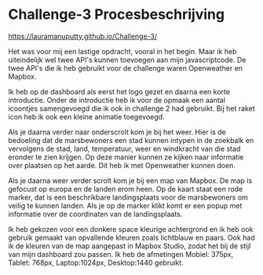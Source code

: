 # Challenge-3 Procesbeschrijving 

https://lauramanuputty.github.io/Challenge-3/

Het was voor mij een lastige opdracht, vooral in het begin. Maar ik heb uiteindelijk wel twee API's kunnen toevoegen aan mijn javascriptcode.  De twee API's die ik heb gebruikt voor de challenge waren Openweather en Mapbox. 

Ik heb op de dashboard als eerst het logo gezet en daarna een korte introductie. Onder de introductie heb ik voor de opmaak een aantal icoontjes samengevoegd die ik ook in challenge 2 had gebruikt. Bij het raket icon heb ik ook een kleine animatie toegevoegd. 

Als je daarna verder naar onderscrolt kom je bij het weer. Hier is de bedoeling dat de marsbewoners een stad kunnen intypen in de zoekbalk en vervolgens de stad, land, temperatuur, weer en windkracht van die stad eronder te zien krijgen. Op deze manier kunnen ze kijken naar informatie over plaatsen op het aarde. Dit heb ik met Openweather kunnen doen.

Als je daarna weer verder scrolt kom je bij een map van Mapbox. De map is gefocust op europa en de landen erom heen. Op de kaart staat een rode marker, dat is een beschrikbare landingsplaats voor de marsbewoners om veilig te kunnen landen. Als je op de marker klikt komt er een popup met informatie over de coordinaten van de landingsplaats. 

Ik heb gekozen voor een donkere space kleurige achtergrond en ik heb ook gebruik gemaakt  van opvallende kleuren zoals lichtblauw en paars. Ook had ik de kleuren van de map aangepast in Mapbox Studio, zodat het bij de stijl van mijn dashboard zou passen. Ik heb de afmetingen Mobiel: 375px, Tablet: 768px, Laptop:1024px, Desktop:1440 gebruikt. 
